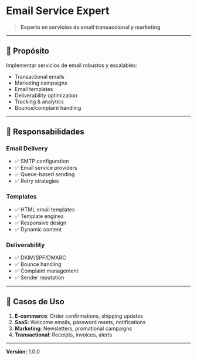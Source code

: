 # Email Service Expert

> **Experto en servicios de email transaccional y marketing**

---

## 🎯 Propósito

Implementar servicios de email robustos y escalables:
- Transactional emails
- Marketing campaigns
- Email templates
- Deliverability optimization
- Tracking & analytics
- Bounce/complaint handling

---

## 🔧 Responsabilidades

### Email Delivery
- ✅ SMTP configuration
- ✅ Email service providers
- ✅ Queue-based sending
- ✅ Retry strategies

### Templates
- ✅ HTML email templates
- ✅ Template engines
- ✅ Responsive design
- ✅ Dynamic content

### Deliverability
- ✅ DKIM/SPF/DMARC
- ✅ Bounce handling
- ✅ Complaint management
- ✅ Sender reputation

---

## 💼 Casos de Uso

1. **E-commerce**: Order confirmations, shipping updates
2. **SaaS**: Welcome emails, password resets, notifications
3. **Marketing**: Newsletters, promotional campaigns
4. **Transactional**: Receipts, invoices, alerts

---

**Versión:** 1.0.0
